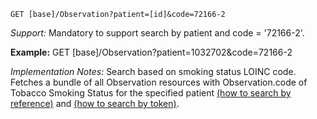 
`GET [base]/Observation?patient=[id]&code=72166-2`

*Support:* Mandatory to support search by patient and code = '72166-2'.

**Example:** GET [base]/Observation?patient=1032702&code=72166-2

*Implementation Notes:*  Search based on smoking status LOINC code. Fetches a bundle of all Observation resources with Observation.code of Tobacco Smoking Status for the specified patient [(how to search by reference)] and [(how to search by token)].

  [(how to search by reference)]: {{site.data.fhir.path}}/search.html#reference
  [(how to search by token)]: {{site.data.fhir.path}}/search.html#token
  [Composite Search Parameters]: {{site.data.fhir.path}}/search.html#combining
  [(how to search by date)]: {{site.data.fhir.path}}/search.html#date
  [(how to search by string)]: {{site.data.fhir.path}}/search.html#string

